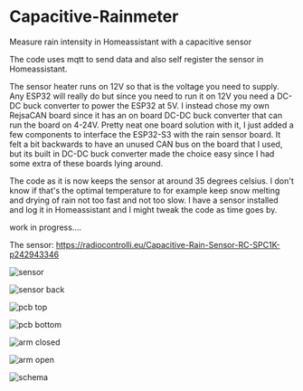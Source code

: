 # Capacitive-Rainmeter
Measure rain intensity in Homeassistant with a capacitive sensor 

The code uses mqtt to send data and also self register the sensor in Homeassistant. 

The sensor heater runs on 12V so that is the voltage you need to supply. Any ESP32 will really do but since you need to run it on 12V you need a DC-DC buck converter to power the ESP32 at 5V.  I instead chose my own RejsaCAN board since it has an on board DC-DC buck converter that can run the board on 4-24V. Pretty neat one board solution with it, I just added a few components to interface the ESP32-S3 with the rain sensor board. It felt a bit backwards to have an unused CAN bus on the board that I used, but its built in DC-DC buck converter made the choice easy since I had some extra of these boards lying around.

The code as it is now keeps the sensor at around 35 degrees celsius. I don't know if that's the optimal temperature to for example keep snow melting and drying of rain not too fast and not too slow. I have a sensor installed and log it in Homeassistant and I might tweak the code as time goes by.

work in progress....


The sensor:
https://radiocontrolli.eu/Capacitive-Rain-Sensor-RC-SPC1K-p242943346

![sensor](https://github.com/MagnusThome/Capacitive-Rainmeter/assets/32169384/523c88bf-ae12-401c-bdff-ebb91b518667)

![sensor back](https://github.com/MagnusThome/Capacitive-Rainmeter/assets/32169384/43c9af0f-6f9f-44c0-93ee-2d97a060bb8d)

![pcb top](https://github.com/MagnusThome/Capacitive-Rainmeter/assets/32169384/10883a02-48e6-4aa7-8237-53d67ebee8c7)

![pcb bottom](https://github.com/MagnusThome/Capacitive-Rainmeter/assets/32169384/f8bb0217-bba8-4e76-8d42-76a1d8737b4e)

![arm closed](https://github.com/MagnusThome/Capacitive-Rainmeter/assets/32169384/fd34311f-c391-4b5f-9df3-93f9d417c394)

![arm open](https://github.com/MagnusThome/Capacitive-Rainmeter/assets/32169384/7e2d9be2-ed48-42fb-946f-4e2924a92be1)

![schema](https://github.com/MagnusThome/Capacitive-Rainmeter/assets/32169384/2cf65521-ba4e-4b0e-887e-84a0da4d858c)
